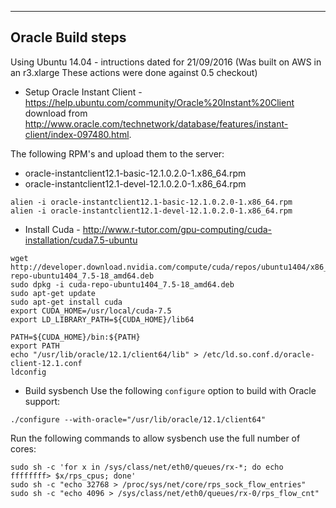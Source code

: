 --------------------------------------------------------------
Oracle Build steps
--------------------------------------------------------------

Using Ubuntu 14.04 - intructions dated for 21/09/2016 (Was built on AWS
in an r3.xlarge These actions were done against 0.5 checkout)

* Setup Oracle Instant Client -
https://help.ubuntu.com/community/Oracle%20Instant%20Client download
from
http://www.oracle.com/technetwork/database/features/instant-client/index-097480.html.

The following RPM's and upload them to the server:
- oracle-instantclient12.1-basic-12.1.0.2.0-1.x86_64.rpm
- oracle-instantclient12.1-devel-12.1.0.2.0-1.x86_64.rpm

```
alien -i oracle-instantclient12.1-basic-12.1.0.2.0-1.x86_64.rpm
alien -i oracle-instantclient12.1-devel-12.1.0.2.0-1.x86_64.rpm
```

* Install Cuda - http://www.r-tutor.com/gpu-computing/cuda-installation/cuda7.5-ubuntu

```
wget http://developer.download.nvidia.com/compute/cuda/repos/ubuntu1404/x86_64/cuda-repo-ubuntu1404_7.5-18_amd64.deb
sudo dpkg -i cuda-repo-ubuntu1404_7.5-18_amd64.deb 
sudo apt-get update
sudo apt-get install cuda
export CUDA_HOME=/usr/local/cuda-7.5 
export LD_LIBRARY_PATH=${CUDA_HOME}/lib64 
 
PATH=${CUDA_HOME}/bin:${PATH}
export PATH
echo "/usr/lib/oracle/12.1/client64/lib" > /etc/ld.so.conf.d/oracle-client-12.1.conf
ldconfig
```

* Build sysbench
Use the following `configure` option to build with Oracle support:
```
./configure --with-oracle="/usr/lib/oracle/12.1/client64"
```

Run the following commands to allow sysbench use the full number of cores:
```
sudo sh -c 'for x in /sys/class/net/eth0/queues/rx-*; do echo ffffffff> $x/rps_cpus; done'
sudo sh -c "echo 32768 > /proc/sys/net/core/rps_sock_flow_entries"
sudo sh -c "echo 4096 > /sys/class/net/eth0/queues/rx-0/rps_flow_cnt"
```
